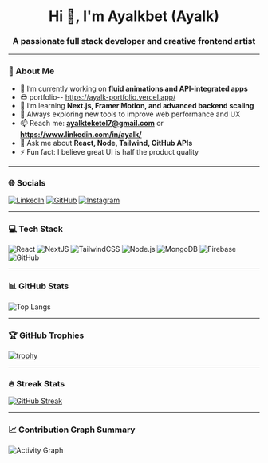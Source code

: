 

<h1 align="center">Hi 👋, I'm Ayalkbet (Ayalk)</h1>
<h3 align="center">A passionate full stack developer and creative frontend artist</h3>



---

### 💫 About Me

- 🔭 I’m currently working on **fluid animations and API-integrated apps**
- 😎  portfolio--  https://ayalk-portfolio.vercel.app/
- 🌱 I’m learning **Next.js, Framer Motion, and advanced backend scaling**
- 🧠 Always exploring new tools to improve web performance and UX
- 📫 Reach me: **ayalkteketel7@gmail.com** or  **https://www.linkedin.com/in/ayalk/**
- 💬 Ask me about **React, Node, Tailwind, GitHub APIs**
- ⚡ Fun fact: I believe great UI is half the product quality

---

### 🌐 Socials

[![LinkedIn](https://img.shields.io/badge/LinkedIn-blue?style=for-the-badge&logo=linkedin&logoColor=white)](https://www.linkedin.com/in/ayalk/)
[![GitHub](https://img.shields.io/badge/GitHub-black?style=for-the-badge&logo=github)](https://github.com/mr-Ayalk)
[![Instagram](https://img.shields.io/badge/Instagram-E4405F?style=for-the-badge&logo=instagram&logoColor=white)]([https://instagram.com/yourlink](https://www.instagram.com/ayalkteketel/))

---

### 💻 Tech Stack

![React](https://img.shields.io/badge/-React-333?style=flat&logo=react)
![NextJS](https://img.shields.io/badge/-NextJS-000?style=flat&logo=next.js)
![TailwindCSS](https://img.shields.io/badge/-TailwindCSS-38b2ac?style=flat&logo=tailwind-css)
![Node.js](https://img.shields.io/badge/-Node.js-green?style=flat&logo=node.js)
![MongoDB](https://img.shields.io/badge/-MongoDB-black?style=flat&logo=mongodb)
![Firebase](https://img.shields.io/badge/-Firebase-orange?style=flat&logo=firebase)
![GitHub](https://img.shields.io/badge/-GitHub-181717?style=flat&logo=github)

---

### 📊 GitHub Stats



![Top Langs](https://github-readme-stats.vercel.app/api/top-langs/?username=mr-Ayalk&layout=compact&theme=tokyonight)

---

### 🏆 GitHub Trophies

[![trophy](https://github-profile-trophy.vercel.app/?username=mr-Ayalk&theme=dracula)](https://github.com/ryo-ma/github-profile-trophy)

---

### 🔥 Streak Stats

[![GitHub Streak](https://streak-stats.demolab.com?user=mr-Ayalk&theme=tokyonight&border_radius=10)](https://git.io/streak-stats)

---

### 📈 Contribution Graph Summary

![Activity Graph](https://github-readme-activity-graph.vercel.app/graph?username=mr-Ayalk&theme=github-dark&hide_border=true)
